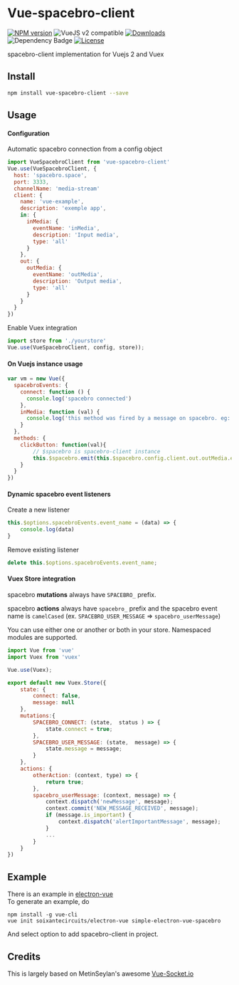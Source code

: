 # Vue-spacebro-client

[![NPM version](https://img.shields.io/npm/v/vue-spacebro-client.svg)](https://www.npmjs.com/package/vue-spacebro-client)
![VueJS v2 compatible](https://img.shields.io/badge/Vuejs%202-compatible-green.svg)
<a href="https://www.npmjs.com/package/vue-spacebro-client"><img src="https://img.shields.io/npm/dt/vue-spacebro-client.svg" alt="Downloads"></a>
<img id="dependency_badge" src="https://www.versioneye.com/javascript/spacebro:vue-spacebro-client/2.0.1/badge.svg" alt="Dependency Badge" rel="nofollow">
<a href="https://www.npmjs.com/package/vue-spacebro-client"><img src="https://img.shields.io/npm/l/vue-spacebro-client.svg" alt="License"></a>

spacebro-client implementation for Vuejs 2 and Vuex

## Install

``` bash
npm install vue-spacebro-client --save
```

## Usage
#### Configuration
Automatic spacebro connection from a config object
``` js
import VueSpacebroClient from 'vue-spacebro-client'
Vue.use(VueSpacebroClient, {
  host: 'spacebro.space',
  port: 3333,
  channelName: 'media-stream'
  client: {
    name: 'vue-example',
    description: 'exemple app',
    in: {
      inMedia: {
        eventName: 'inMedia',
        description: 'Input media',
        type: 'all'
      }
    },
    out: {
      outMedia: {
        eventName: 'outMedia',
        description: 'Output media',
        type: 'all'
      }
    }
  }
})
```

Enable Vuex integration
``` js
import store from './yourstore'
Vue.use(VueSpacebroClient, config, store));
```

#### On Vuejs instance usage
``` js
var vm = new Vue({
  spacebroEvents: {
    connect: function () {
      console.log('spacebro connected')
    },
    inMedia: function (val) {
      console.log('this method was fired by a message on spacebro. eg: spacebro.emit("newMedia", data)')
    }
  },
  methods: {
    clickButton: function(val){
        // $spacebro is spacebro-client instance
        this.$spacebro.emit(this.$spacebro.config.client.out.outMedia.eventName, val);
    }
  }
})
```

#### Dynamic spacebro event listeners
Create a new listener
``` js
this.$options.spacebroEvents.event_name = (data) => {
    console.log(data)
}
```
Remove existing listener
``` js
delete this.$options.spacebroEvents.event_name;
```

#### Vuex Store integration

spacebro **mutations** always have `SPACEBRO_` prefix.

spacebro **actions** always have `spacebro_` prefix and the spacebro event name is `camelCased` (ex. `SPACEBRO_USER_MESSAGE` => `spacebro_userMessage`) 

You can use either one or another or both in your store. Namespaced modules are supported.

``` js
import Vue from 'vue'
import Vuex from 'vuex'

Vue.use(Vuex);

export default new Vuex.Store({
    state: {
        connect: false,
        message: null
    },
    mutations:{
        SPACEBRO_CONNECT: (state,  status ) => {
            state.connect = true;
        },
        SPACEBRO_USER_MESSAGE: (state,  message) => {
            state.message = message;
        }
    },
    actions: {
        otherAction: (context, type) => {
            return true;
        },
        spacebro_userMessage: (context, message) => {
            context.dispatch('newMessage', message);
            context.commit('NEW_MESSAGE_RECEIVED', message);
            if (message.is_important) {
                context.dispatch('alertImportantMessage', message);
            }
            ...
        }
    }
})
```

## Example

There is an example in [electron-vue](https://github.com/soixantecircuits/electron-vue)  
To generate an example, do 

```
npm install -g vue-cli
vue init soixantecircuits/electron-vue simple-electron-vue-spacebro
```

And select option to add spacebro-client in project.

## Credits

This is largely based on MetinSeylan's awesome [Vue-Socket.io](https://github.com/MetinSeylan/Vue-Socket.io)
